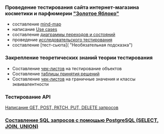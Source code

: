 ### Проведение тестирования сайта интернет-магазина косметики и парфюмерии ["Золотое Яблоко"](https://goldapple.ru/ "Необязательная подсказка")
- составление [mind-map](https://github.com/SergeevaSA/QA-Engineer-Manual-/blob/6c8ed715c5c36440a090463a29aa42067ba2d760/%D0%A2%D0%B5%D1%81%D1%82%D0%B8%D1%80%D0%BE%D0%B2%D0%B0%D0%BD%D0%B8%D0%B5%20%D1%81%D0%B0%D0%B9%D1%82%D0%B0%20%D0%B8%D0%BD%D1%82%D0%B5%D1%80%D0%BD%D0%B5%D1%82-%D0%BC%D0%B0%D0%B3%D0%B0%D0%B7%D0%B8%D0%BD%D0%B0%20%D0%BA%D0%BE%D1%81%D0%BC%D0%B5%D1%82%D0%B8%D0%BA%D0%B8%20%D0%B8%20%D0%BF%D0%B0%D1%80%D1%84%D1%8E%D0%BC%D0%B5%D1%80%D0%B8%D0%B8%20%D0%97%D0%BE%D0%BB%D0%BE%D1%82%D0%BE%D0%B5%20%D0%AF%D0%B1%D0%BB%D0%BE%D0%BA%D0%BE/Mind%20map.jpg "Необязательная подсказка")
- написание [Use cases](https://github.com/SergeevaSA/QA-Engineer-Manual-/blob/6c8ed715c5c36440a090463a29aa42067ba2d760/%D0%A2%D0%B5%D1%81%D1%82%D0%B8%D1%80%D0%BE%D0%B2%D0%B0%D0%BD%D0%B8%D0%B5%20%D1%81%D0%B0%D0%B9%D1%82%D0%B0%20%D0%B8%D0%BD%D1%82%D0%B5%D1%80%D0%BD%D0%B5%D1%82-%D0%BC%D0%B0%D0%B3%D0%B0%D0%B7%D0%B8%D0%BD%D0%B0%20%D0%BA%D0%BE%D1%81%D0%BC%D0%B5%D1%82%D0%B8%D0%BA%D0%B8%20%D0%B8%20%D0%BF%D0%B0%D1%80%D1%84%D1%8E%D0%BC%D0%B5%D1%80%D0%B8%D0%B8%20%D0%97%D0%BE%D0%BB%D0%BE%D1%82%D0%BE%D0%B5%20%D0%AF%D0%B1%D0%BB%D0%BE%D0%BA%D0%BE/Use%20cases.docx "Необязательная подсказка")
- составление [диаграммы переходов и состояний](https://github.com/SergeevaSA/QA-Engineer-Manual-/blob/6c8ed715c5c36440a090463a29aa42067ba2d760/%D0%A2%D0%B5%D1%81%D1%82%D0%B8%D1%80%D0%BE%D0%B2%D0%B0%D0%BD%D0%B8%D0%B5%20%D1%81%D0%B0%D0%B9%D1%82%D0%B0%20%D0%B8%D0%BD%D1%82%D0%B5%D1%80%D0%BD%D0%B5%D1%82-%D0%BC%D0%B0%D0%B3%D0%B0%D0%B7%D0%B8%D0%BD%D0%B0%20%D0%BA%D0%BE%D1%81%D0%BC%D0%B5%D1%82%D0%B8%D0%BA%D0%B8%20%D0%B8%20%D0%BF%D0%B0%D1%80%D1%84%D1%8E%D0%BC%D0%B5%D1%80%D0%B8%D0%B8%20%D0%97%D0%BE%D0%BB%D0%BE%D1%82%D0%BE%D0%B5%20%D0%AF%D0%B1%D0%BB%D0%BE%D0%BA%D0%BE/%D0%94%D0%B8%D0%B0%D0%B3%D1%80%D0%B0%D0%BC%D0%BC%D0%B0%20%D0%BF%D0%B5%D1%80%D0%B5%D1%85%D0%BE%D0%B4%D0%BE%D0%B2%20%D0%B8%20%D1%81%D0%BE%D1%81%D1%82%D0%BE%D1%8F%D0%BD%D0%B8%D0%B9.jpg "Необязательная подсказка")
- проведение [исследовательского тестирования](https://github.com/SergeevaSA/QA-Engineer-Manual-/blob/6c8ed715c5c36440a090463a29aa42067ba2d760/%D0%A2%D0%B5%D1%81%D1%82%D0%B8%D1%80%D0%BE%D0%B2%D0%B0%D0%BD%D0%B8%D0%B5%20%D1%81%D0%B0%D0%B9%D1%82%D0%B0%20%D0%B8%D0%BD%D1%82%D0%B5%D1%80%D0%BD%D0%B5%D1%82-%D0%BC%D0%B0%D0%B3%D0%B0%D0%B7%D0%B8%D0%BD%D0%B0%20%D0%BA%D0%BE%D1%81%D0%BC%D0%B5%D1%82%D0%B8%D0%BA%D0%B8%20%D0%B8%20%D0%BF%D0%B0%D1%80%D1%84%D1%8E%D0%BC%D0%B5%D1%80%D0%B8%D0%B8%20%D0%97%D0%BE%D0%BB%D0%BE%D1%82%D0%BE%D0%B5%20%D0%AF%D0%B1%D0%BB%D0%BE%D0%BA%D0%BE/%D0%98%D1%81%D1%81%D0%BB%D0%B5%D0%B4%D0%BE%D0%B2%D0%B0%D1%82%D0%B5%D0%BB%D1%8C%D1%81%D0%BA%D0%BE%D0%B5%20%D1%82%D0%B5%D1%81%D1%82%D0%B8%D1%80%D0%BE%D0%B2%D0%B0%D0%BD%D0%B8%D0%B5.xlsx "Необязательная подсказка")
- составление [тест-сьюта]( "Необязательная подсказка")
### Закрепление теоретических знаний теории тестирования
- Составление [чек-листов](https://github.com/SergeevaSA/QA-Engineer-Manual-/blob/6c8ed715c5c36440a090463a29aa42067ba2d760/%D0%A7%D0%B5%D0%BA-%D0%BB%D0%B8%D1%81%D1%82%20%D0%BF%D0%BE%20%D1%82%D0%B5%D1%81%D1%82%D0%B8%D1%80%D0%BE%D0%B2%D0%B0%D0%BD%D0%B8%D1%8E%20%D0%BE%D0%B1%D1%8A%D0%B5%D0%BA%D1%82%D0%BE%D0%B2.xlsx "Необязательная подсказка") на тестирование объектов
- Составление [таблицы принятия решений](https://github.com/SergeevaSA/QA-Engineer-Manual-/blob/6c8ed715c5c36440a090463a29aa42067ba2d760/%D0%A2%D0%B0%D0%B1%D0%BB%D0%B8%D1%86%D0%B0_%D0%BF%D1%80%D0%B8%D0%BD%D1%8F%D1%82%D0%B8%D1%8F_%D1%80%D0%B5%D1%88%D0%B5%D0%BD%D0%B8%D0%B9.xlsx "Необязательная подсказка")
- Составление [чек-листов](https://github.com/SergeevaSA/QA-Engineer-Manual-/blob/6c8ed715c5c36440a090463a29aa42067ba2d760/%D0%9A%D0%BB%D0%B0%D1%81%D1%81%D1%8B%20%D1%8D%D0%BA%D0%B2%D0%B8%D0%B2%D0%B0%D0%BB%D0%B5%D0%BD%D1%82%D0%BD%D0%BE%D1%81%D1%82%D0%B8%20%D0%B8%20%D0%B3%D1%80%D0%B0%D0%BD%D0%B8%D1%87%D0%BD%D1%8B%D0%B5%20%D0%B7%D0%BD%D0%B0%D1%87%D0%B5%D0%BD%D0%B8%D1%8F.xlsx "Необязательная подсказка") на граничные значения и классы эквивалентности
### Тестирование API
[Написание GET, POST, PATCH, PUT, DELETE запросов](https://apichallenges.herokuapp.com/gui/challenges/9c46e687-a089-4621-a3f0-6df2e83b9f14 "Необязательная подсказка")
### [Составление SQL запросов с помощью PostgreSQL (SELECT, JOIN, UNION)](https://github.com/SergeevaSA/QA-Engineer-Manual-/commit/6c8ed715c5c36440a090463a29aa42067ba2d760?diff=split#diff-a9066280f772de0da0abac81ced4f592cbc5c326a6901a17a1a76615a597fa6a "Необязательная подсказка")

